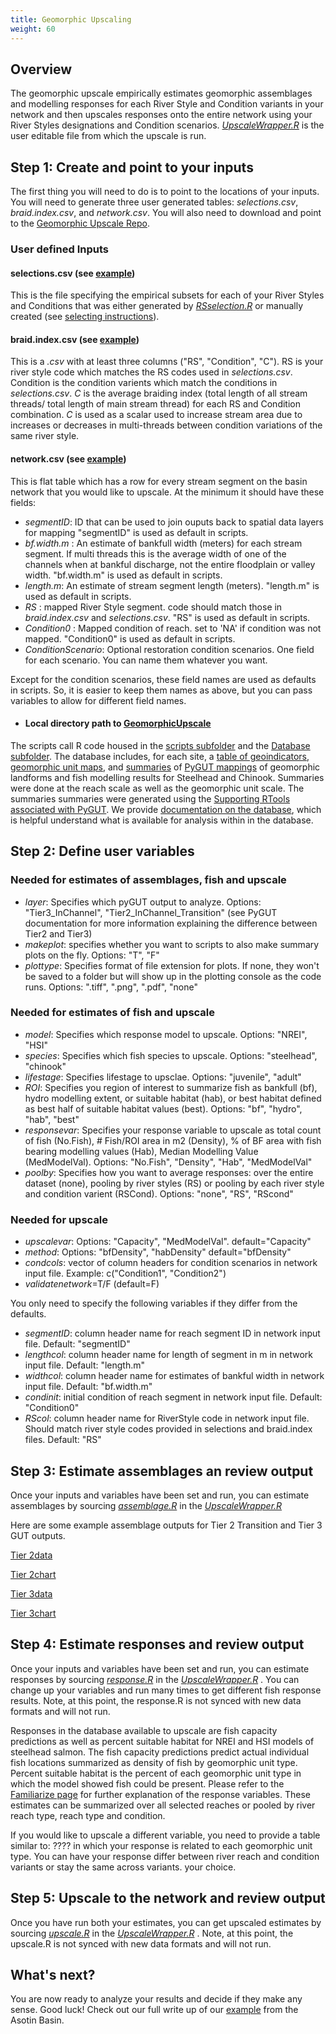 ```yaml
---
title: Geomorphic Upscaling
weight: 60
---
```


## Overview
The geomorphic upscale empirically estimates geomorphic assemblages and modelling responses for each River Style and Condition variants in your network and then upscales responses onto the entire network using your River Styles designations and Condition scenarios. [*UpscaleWrapper.R*](https://github.com/natalie-kramer/GeomorphicUpscale/tree/master/UpscaleWrapper.R) is the user editable file from which the upscale is run. 

## Step 1: Create and point to your inputs
The first thing you will need to do is to point to the locations of your inputs. You will need to generate three user generated tables: *selections.csv*, *braid.index.csv*, and *network.csv*.  You will also need to download and point to the [Geomorphic Upscale Repo](https://github.com/natalie-kramer/GeomorphicUpscale). 

### User defined Inputs ###
#### selections.csv (see [example](https://github.com/natalie-kramer/GeomorphicUpscale/blob/master/AsotinUpscale/Inputs/braid.index.csv)) #### 
This is the file specifying the empirical subsets for each of your River Styles and Conditions that was either generated by [*RSselection.R*](https://github.com/natalie-kramer/GeomorphicUpscale/tree/master/scripts/RSselection.R) or manually created (see [selecting instructions](https://github.com/natalie-kramer/GeomorphicUpscale/tree/master/docs/selecting.md)). 

#### braid.index.csv (see [example](https://github.com/natalie-kramer/GeomorphicUpscale/blob/master/AsotinUpscale/Inputs/braid.index.csv)) ####
This is a *.csv* with at least three columns ("RS", "Condition", "C").  RS is your river style code which matches the RS codes used in *selections.csv*. Condition is the condition varients which match the conditions in *selections.csv*. *C* is the average braiding index (total length of all stream threads/ total length of main stream thread) for each RS and Condition combination. *C* is used as a scalar used to increase stream area due to increases or decreases in multi-threads between condition variations of the same river style.  

#### network.csv (see [example](https://github.com/natalie-kramer/GeomorphicUpscale/blob/master/AsotinUpscale/Inputs/network.csv))  ####
This is flat table which has a row for every stream segment on the basin network that you would like to upscale. At the minimum it should have these fields:
 -  *segmentID*:  ID that can be used to join ouputs back to spatial data layers for mapping "segmentID" is used as default in scripts.
 - *bf.width.m* : An estimate of bankfull width (meters) for each stream segment.  If multi threads this is the average width of one of the channels when at bankful discharge, not the entire floodplain or valley width. "bf.width.m" is used as default in scripts.
 - *length.m*: An estimate of stream segment length (meters). "length.m" is used as default in scripts.
 -  *RS* : mapped River Style segment.  code should match those in *braid.index.csv* and *selections.csv*. "RS" is used as default in scripts.
 -  *Condition0* : Mapped condition of reach. set to 'NA' if condition was not mapped. "Condition0" is used as default in scripts.
 - *ConditionScenario*: Optional restoration condition scenarios. One field for each scenario.  You can name them whatever you want.

Except for the condition scenarios, these field names are used as defaults in scripts. So, it is easier to keep them names as above, but you can pass variables to allow for different field names.

- #### Local directory path to [GeomorphicUpscale](https://github.com/natalie-kramer/GeomorphicUpscale)  ####
The scripts call R code housed in the [scripts subfolder](https://github.com/natalie-kramer/GeomorphicUpscale/tree/master/scripts) and the [Database subfolder](https://github.com/natalie-kramer/GeomorphicUpscale/tree/master/Database). The database includes, for each site, a [table of geoindicators](https://github.com/natalie-kramer/GeomorphicUpscale/tree/master/Database/Database_reachcharacteristics.csv), [geomorphic unit maps](https://github.com/natalie-kramer/GeomorphicUpscale/Database/Maps.7z), and [summaries](https://github.com/natalie-kramer/GeomorphicUpscale/tree/master/Database/Metrics) of [PyGUT mappings](http://gut.riverscapes.xyz/) of geomorphic landforms and fish modelling results for Steelhead and Chinook. Summaries were done at the reach scale as well as the geomorphic unit scale. The summaries summaries were generated using the [Supporting RTools associated with PyGUT](https://github.com/Riverscapes/pyGUT/tree/master/SupportingTools/RScripts/Development). We provide [documentation on the database](familiarizing.md), which is helpful understand what is available for analysis within in the database.

## Step 2: Define user variables

### Needed for estimates of assemblages, fish and upscale ###
- *layer*: Specifies which pyGUT output to analyze. Options: "Tier3_InChannel", "Tier2_InChannel_Transition" (see PyGUT documentation for more information explaining the difference between Tier2 and Tier3)
- *makeplot*: specifies whether you want to scripts to also make summary plots on the fly. Options: "T", "F"
- *plottype*: Specifies format of file extension for plots. If none, they won't be saved to a folder but will show up in the plotting console as the code runs. Options: ".tiff", ".png", ".pdf", "none"
### Needed for estimates of fish and upscale ###
- *model*: Specifies which response model to upscale. Options: "NREI", "HSI"
- *species*: Specifies which fish species to upscale. Options: "steelhead", "chinook"
-  *lifestage*: Specifies lifestage to upsclae. Options: "juvenile", "adult"
- *ROI*: Specifies you region of interest to summarize fish as bankfull (bf), hydro modelling extent, or suitable habitat (hab), or best habitat defined as best half of suitable habitat values (best). Options: "bf", "hydro", "hab", "best"
- *responsevar*: Specifies your response variable to upscale as total count of fish (No.Fish), # Fish/ROI area in m2 (Density), % of BF area with fish bearing modelling values (Hab), Median Modelling Value (MedModelVal). Options: "No.Fish", "Density", "Hab", "MedModelVal"
- *poolby*: Specifies how you want to average responses: over the entire dataset (none), pooling by river styles (RS) or pooling by each river style and condition varient (RSCond). Options: "none", "RS", "RScond"
### Needed for upscale ###
- *upscalevar*: Options: "Capacity", "MedModelVal".  default="Capacity"
- *method*: Options: "bfDensity", "habDensity" default="bfDensity"
- *condcols*: vector of column headers for condition scenarios in network input file. Example: c("Condition1", "Condition2")
- *validatenetwork*=T/F (default=F)

You only need to specify the following variables if they differ from the defaults.

- *segmentID*: column header name for reach segment ID in network input file. Default: "segmentID"
- *lengthcol*: column header name for length of segment in m in network input file. Default: "length.m"
- *widthcol*: column header name for estimates of bankful width in network input file. Default: "bf.width.m"
- *condinit*: initial condition of reach segment in network input file. Default: "Condition0"
- *RScol*: column header name for RiverStyle code in network input file. Should match river style codes provided in selections and braid.index files. Default: "RS"

## Step 3: Estimate assemblages an review output

Once your inputs and variables have been set and run, you can estimate assemblages by sourcing [*assemblage.R*](https://github.com/natalie-kramer/GeomorphicUpscale/tree/master/scripts/assemblage.R) in the [*UpscaleWrapper.R*](https://github.com/natalie-kramer/GeomorphicUpscale/tree/master/UpscaleWrapper.R) 


Here are some example assemblage outputs for Tier 2 Transition and Tier 3 GUT outputs.

[Tier 2data](https://github.com/natalie-kramer/GeomorphicUpscale/tree/master/docs/assets/Tier2_assemblage.PNG)

[Tier 2chart](https://github.com/natalie-kramer/GeomorphicUpscale/tree/master/docs/assets/Tier3_InChannel_Transition_assemblage.tiff)

[Tier 3data](https://github.com/natalie-kramer/GeomorphicUpscale/tree/master/docs/assets/Tier3_assemblage.PNG)

[Tier 3chart](https://github.com/natalie-kramer/GeomorphicUpscale/tree/master/docs/assets/Tier3_InChannel_assemblage.tiff)


## Step 4: Estimate responses and review output

Once your inputs and variables have been set and run, you can estimate responses by sourcing [*response.R*](https://github.com/natalie-kramer/GeomorphicUpscale/tree/master/scripts/assemblage.R) in the [*UpscaleWrapper.R*](https://github.com/natalie-kramer/GeomorphicUpscale/tree/master/UpscaleWrapper.R) . You can change up your variables and run many times to get different fish response results. Note, at this point, the response.R is not synced with new data formats and will not run.

Responses in the database available to upscale are fish capacity predictions as well as percent suitable habitat for NREI and HSI models of steelhead salmon.  The fish capacity predictions predict actual individual fish locations summarized as density of fish by geomorphic unit type. Percent suitable habitat is the percent of each geomorphic unit type in which the model showed fish could be present. Please refer to  the [Familiarize page]({{site.baseurl}}/1.Familiarizing) for further explanation of the response variables. These estimates can be summarized over all selected reaches or pooled by river reach type, reach type and condition. 

If you would like to upscale a different variable, you need to provide a table similar to: ????  in which your response is related to each geomorphic unit type.  You can have your response differ between river reach and condition variants or stay the same across variants. your choice.


## Step 5: Upscale to the network and review output 

Once you have run both your estimates, you can get upscaled estimates by sourcing [*upscale.R*](https://github.com/natalie-kramer/GeomorphicUpscale/tree/master/scripts/upscale.R) in the [*UpscaleWrapper.R*](https://github.com/natalie-kramer/GeomorphicUpscale/tree/master/UpscaleWrapper.R) . Note, at this point, the upscale.R is not synced with new data formats and will not run.


## What's next?
You are now ready to analyze your results and decide if they make any sense. Good luck!  Check out our full write up of our [example]() from the Asotin Basin.

